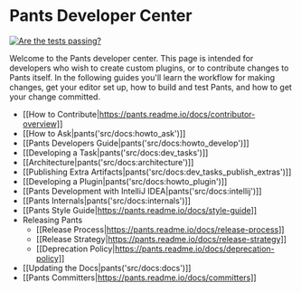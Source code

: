Pants Developer Center
======================

<div class="ci-status">
<a href="https://travis-ci.org/pantsbuild/pants">
  <img src="https://travis-ci.org/pantsbuild/pants.png?branch=master"
       alt="Are the tests passing?" title="Are the tests passing?"></a><br>
</div>

Welcome to the Pants developer center. This page is intended for developers who wish to create
custom plugins, or to contribute changes to Pants itself. In the following guides you'll
learn the workflow for making changes, get your editor set up, how to build and test Pants, and
how to get your change committed.

+ [[How to Contribute|https://pants.readme.io/docs/contributor-overview]]
+ [[How to Ask|pants('src/docs:howto_ask')]]
+ [[Pants Developers Guide|pants('src/docs:howto_develop')]]
+ [[Developing a Task|pants('src/docs:dev_tasks')]]
+ [[Architecture|pants('src/docs:architecture')]]
+ [[Publishing Extra Artifacts|pants('src/docs:dev_tasks_publish_extras')]]
+ [[Developing a Plugin|pants('src/docs:howto_plugin')]]
+ [[Pants Development with IntelliJ IDEA|pants('src/docs:intellij')]]
+ [[Pants Internals|pants('src/docs:internals')]]
+ [[Pants Style Guide|https://pants.readme.io/docs/style-guide]]
+ Releasing Pants
    + [[Release Process|https://pants.readme.io/docs/release-process]]
    + [[Release Strategy|https://pants.readme.io/docs/release-strategy]]
    + [[Deprecation Policy|https://pants.readme.io/docs/deprecation-policy]]
+ [[Updating the Docs|pants('src/docs:docs')]]
+ [[Pants Committers|https://pants.readme.io/docs/committers]]
